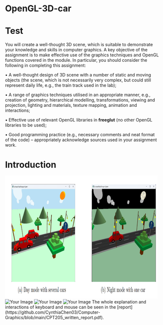 # OpenGL-3D-car
Test
=====
You will create a well-thought 3D scene, which is suitable to demonstrate your knowledge and skills in computer graphics. A key objective of the assignment is to make effective use of the graphics techniques 
and OpenGL functions covered in the module. In particular, you should consider the following in completing this assignment:

• A well-thought design of 3D scene with a number of static and moving objects (the scene, which is not necessarily very complex, but could still represent daily life, e.g., the train track used in the lab);

• A range of graphics techniques utilised in an appropriate manner, e.g., creation of geometry, hierarchical modelling, transformations, viewing and projection, lighting and materials, texture 
mapping, animation and interactions;

• Effective use of relevant OpenGL libraries in **freeglut** (no other OpenGL libraries to be used);

• Good programming practice (e.g., necessary comments and neat format of the code) – appropriately acknowledge sources used in your assignment work.

Introduction
=====

<img src="rendering_figures/1.png" alt="Your Image" width="500" height="400">

<img src="2.png" alt="Your Image" width="300" height="500">

<img src="1.png" alt="Your Image" width="500" height="400">

<img src="1.png" alt="Your Image" width="500" height="400">
The whole explanation and interactions of keyboard and mouse can be seen in the [report](https://github.com/CynthiaChen03/Computer-Graphics/blob/main/CPT205_written_report.pdf).
